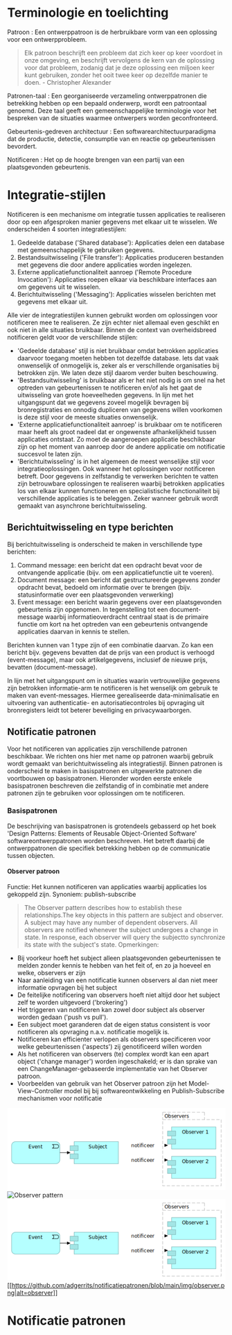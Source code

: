 # Terminologie en toelichting

Patroon
: Een ontwerppatroon is de herbruikbare vorm van een oplossing voor een ontwerpprobleem.

> Elk patroon beschrijft een probleem dat zich keer op keer voordoet in onze omgeving, en beschrijft vervolgens de kern van de oplossing voor dat probleem, zodanig dat je deze oplossing een miljoen keer kunt gebruiken, zonder het ooit twee keer op dezelfde manier te doen. - Christopher Alexander

Patronen-taal
: Een georganiseerde verzameling ontwerppatronen die betrekking hebben op een bepaald onderwerp, wordt een patroontaal genoemd. Deze taal geeft een gemeenschappelijke terminologie voor het bespreken van de situaties waarmee ontwerpers worden geconfronteerd.

Gebeurtenis-gedreven architectuur
: Een softwarearchitectuurparadigma dat de productie, detectie, consumptie van en reactie op gebeurtenissen bevordert.

Notificeren
: Het op de hoogte brengen van een partij van een plaatsgevonden gebeurtenis.

# Integratie-stijlen

Notificeren is een mechanisme om integratie tussen applicaties te realiseren door op een afgesproken manier gegevens met elkaar uit te wisselen.
We onderscheiden 4 soorten integratiestijlen:

1. Gedeelde database ('Shared database'): Applicaties delen een database met gemeenschappelijk te gebruiken gegevens.
2. Bestandsuitwisseling ('File transfer'): Applicaties produceren bestanden met gegevens die door andere applicaties worden ingelezen.
3. Externe applicatiefunctionaliteit aanroep ('Remote Procedure Invocation'): Applicaties roepen elkaar via beschikbare interfaces aan om gegevens uit te wisselen.
4. Berichtuitwisseling ('Messaging'): Applicaties wisselen berichten met gegevens met elkaar uit.

Alle vier de integratiestijlen kunnen gebruikt worden om oplossingen voor notificeren mee te realiseren. Ze zijn echter niet allemaal even geschikt en ook niet in alle situaties bruikbaar. Binnen de context van overheidsbreed notificeren geldt voor de verschillende stijlen:

- 'Gedeelde database' stijl is niet bruikbaar omdat betrokken applicaties daarvoor toegang moeten hebben tot dezelfde database. Iets dat vaak onwenselijk of onmogelijk is, zeker als er verschillende organisaties bij betrokken zijn. We laten deze stijl daarom verder buiten beschouwing.
- 'Bestandsuitwisseling' is bruikbaar als er het niet nodig is om snel na het optreden van gebeurtenissen te notificeren en/of als het gaat de uitwisseling van grote hoeveelheden gegevens. In lijn met het uitgangspunt dat we gegevens zoveel mogelijk bevragen bij bronregistraties en onnodig dupliceren van gegevens willen voorkomen is deze stijl voor de meeste situaties onwenselijk.
- 'Externe applicatiefunctionaliteit aanroep' is bruikbaar om te notificeren maar heeft als groot nadeel dat er ongewenste afhankelijkheid tussen applicaties ontstaat. Zo moet de aangeroepen applicatie beschikbaar zijn op het moment van aanroep door de andere applicatie om notificatie succesvol te laten zijn.
- 'Berichtuitwisseling' is in het algemeen de meest wenselijke stijl voor integratieoplossingen. Ook wanneer het oplossingen voor notificeren betreft. Door gegevens in zelfstandig te verwerken berichten te vatten zijn betrouwbare oplossingen te realiseren waarbij betrokken applicaties los van elkaar kunnen functioneren en specialistische functionaliteit bij verschillende applicaties is te beleggen. Zeker wanneer gebruik wordt gemaakt van asynchrone berichtuitwisseling.

## Berichtuitwisseling en type berichten

Bij berichtuitwisseling is onderscheid te maken in verschillende type berichten:

1. Command message: een bericht dat een opdracht bevat voor de ontvangende applicatie (bijv. om een applicatiefunctie uit te voeren).
2. Document message: een bericht dat gestructureerde gegevens zonder opdracht bevat, bedoeld om informatie over te brengen (bijv. statusinformatie over een plaatsgevonden verwerking)
3. Event message: een bericht waarin gegevens over een plaatsgevonden gebeurtenis zijn opgenomen. In tegenstelling tot een document-message waarbij informatieoverdracht centraal staat is de primaire functie om kort na het optreden van een gebeurtenis ontvangende applicaties daarvan in kennis te stellen.

Berichten kunnen van 1 type zijn of een combinatie daarvan. Zo kan een bericht bijv. gegevens bevatten dat de prijs van een product is verhoogd (event-message), maar ook artikelgegevens, inclusief de nieuwe prijs, bevatten (document-message).

In lijn met het uitgangspunt om in situaties waarin vertrouwelijke gegevens zijn betrokken informatie-arm te notificeren is het wenselijk om gebruik te maken van event-messages. Hiermee gerealiseerde data-minimalisatie en uitvoering van authenticatie- en autorisatiecontroles bij opvraging uit bronregisters leidt tot beterer beveiliging en privacywaarborgen.

## Notificatie patronen

Voor het notificeren van applicaties zijn verschillende patronen beschikbaar. We richten ons hier met name op patronen waarbij gebruik wordt gemaakt van berichtuitwisseling als integratiestijl.
Binnen patronen is onderscheid te maken in basispatronen en uitgewerkte patronen die voortbouwen op basispatronen. Hieronder worden eerste enkele basispatronen beschreven die zelfstandig of in combinatie met andere patronen zijn te gebruiken voor oplossingen om te notificeren.

### Basispatronen

De beschrijving van basispatronen is grotendeels gebasserd op het boek 'Design Patterns: Elements of Reusable Object-Oriented Software' softwareontwerppatronen worden beschreven. Het betreft daarbij de ontwerppatronen die specifiek betrekking hebben op de communicatie tussen objecten.

#### Observer patroon

Functie: Het kunnen notificeren van applicaties waarbij applicaties los gekoppeld zijn.
Synoniem: publish-subscribe

> The Observer pattern describes how to establish these relationships.The key objects in this pattern are subject and observer. A subject may have any number of dependent observers. All observers are notified whenever the subject undergoes a change in state. In response, each observer will query the subjectto synchronize its state with the subject's state.
> Opmerkingen:

- Bij voorkeur hoeft het subject alleen plaatsgevonden gebeurtenissen te melden zonder kennis te hebben van het feit of, en zo ja hoeveel en welke, observers er zijn
- Naar aanleiding van een notificatie kunnen observers al dan niet meer informatie opvragen bij het subject
- De feitelijke notificering van observers hoeft niet altijd door het subject zelf te worden uitgevoerd ('brokering')
- Het triggeren van notificeren kan zowel door subject als observer worden gedaan ('push vs pull').
- Een subject moet garanderen dat de eigen status consistent is voor notificeren als opvraging n.a.v. notificatie mogelijk is.
- Notificeren kan efficienter verlopen als observers specificeren voor welke gebeurtenissen ('aspects') zij genotificeerd willen worden
- Als het notificeren van observers (te) complex wordt kan een apart object ('change manager') worden ingeschakeld; er is dan sprake van een ChangeManager-gebaseerde implementatie van het Observer patroon.
- Voorbeelden van gebruik van het Observer patroon zijn het Model-View-Controller model bij bij softwareontwikkeling en Publish-Subscribe mechanismen voor notificatie

![Observer pattern](images/observer.png)
<img src="/img/observer.png" alt="Observer pattern" style="height: 100px; width:100px;"/>
![Observer pattern](/images/observer.png?raw=true "Observer pattern")
[[https://github.com/adgerrits/notificatiepatronen/blob/main/img/observer.png|alt=observer]]

####

# Notificatie patronen
